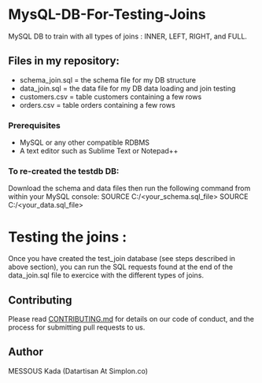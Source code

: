 # MysQL-DB-For-Testing-Joins
MySQL DB to train with all types of joins : INNER, LEFT, RIGHT, and FULL.

## Files in my repository:
- schema_join.sql = the schema file for my DB structure
- data_join.sql = the data file for my DB data loading and join testing
- customers.csv = table customers containing a few rows
- orders.csv = table orders containing a few rows

### Prerequisites
- MySQL or any other compatible RDBMS
- A text editor such as Sublime Text or Notepad++

### To re-created the testdb DB:
Download the schema and data files then run the following command from within your MySQL console:
SOURCE C:<path to your schema.sql>/<your_schema.sql_file>
SOURCE C:<path to your data.sql>/<your_data.sql_file>

# Testing the joins :
Once you have created the test_join database (see steps described in above section), you can run the SQL requests found at the end of the 
data_join.sql file to exercice with the different types of joins.  

## Contributing
Please read [CONTRIBUTING.md](https://gist.github.com/PurpleBooth/b24679402957c63ec426) for details on our code of conduct, and the process for submitting pull requests to us.

## Author
MESSOUS Kada
(Datartisan At Simplon.co)
